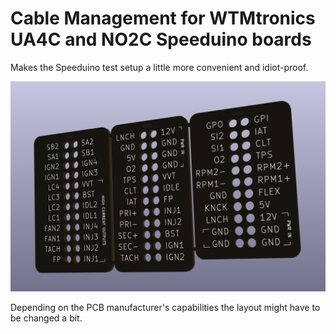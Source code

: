 # Cable Management for WTMtronics UA4C and NO2C Speeduino boards

Makes the Speeduino test setup a little more convenient and idiot-proof.

![Cable Management for WTMtronics UA4C and NO2C Speeduino boards](Renderings/cable_management_for_UA4C_NO2C.png)

Depending on the PCB manufacturer's capabilities the layout might have to be changed a bit.
